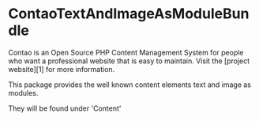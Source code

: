 # ContaoTextAndImageAsModuleBundle

Contao is an Open Source PHP Content Management System for people who want a
professional website that is easy to maintain. Visit the [project website][1]
for more information.

This package provides the well known content elements text and image as modules.

They will be found under 'Content'
